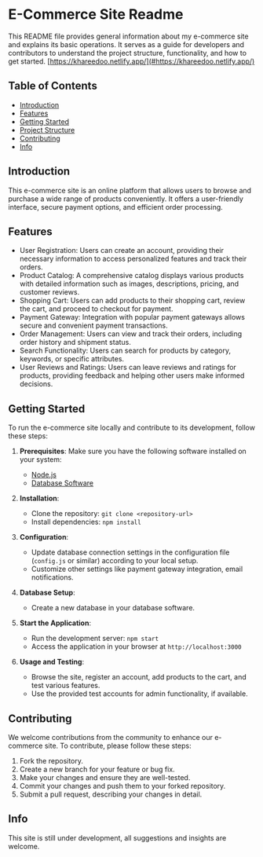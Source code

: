 # E-Commerce Site Readme

This README file provides general information about my e-commerce site and explains its basic operations. It serves as a guide for developers and contributors to understand the project structure, functionality, and how to get started.
[https://khareedoo.netlify.app/](#https://khareedoo.netlify.app/)

## Table of Contents
- [Introduction](#introduction)
- [Features](#features)
- [Getting Started](#getting-started)
- [Project Structure](#project-structure)
- [Contributing](#contributing)
- [Info](#info)

## Introduction
This e-commerce site is an online platform that allows users to browse and purchase a wide range of products conveniently. It offers a user-friendly interface, secure payment options, and efficient order processing.

## Features
- User Registration: Users can create an account, providing their necessary information to access personalized features and track their orders.
- Product Catalog: A comprehensive catalog displays various products with detailed information such as images, descriptions, pricing, and customer reviews.
- Shopping Cart: Users can add products to their shopping cart, review the cart, and proceed to checkout for payment.
- Payment Gateway: Integration with popular payment gateways allows secure and convenient payment transactions.
- Order Management: Users can view and track their orders, including order history and shipment status.
- Search Functionality: Users can search for products by category, keywords, or specific attributes.
- User Reviews and Ratings: Users can leave reviews and ratings for products, providing feedback and helping other users make informed decisions.

## Getting Started
To run the e-commerce site locally and contribute to its development, follow these steps:

1. **Prerequisites**: Make sure you have the following software installed on your system:
   - [Node.js](https://nodejs.org)
   - [Database Software](MongoDB)

2. **Installation**:
   - Clone the repository: `git clone <repository-url>`
   - Install dependencies: `npm install`

3. **Configuration**:
   - Update database connection settings in the configuration file (`config.js` or similar) according to your local setup.
   - Customize other settings like payment gateway integration, email notifications.

4. **Database Setup**:
   - Create a new database in your database software.

5. **Start the Application**:
   - Run the development server: `npm start`
   - Access the application in your browser at `http://localhost:3000`

6. **Usage and Testing**:
   - Browse the site, register an account, add products to the cart, and test various features.
   - Use the provided test accounts for admin functionality, if available.


## Contributing
We welcome contributions from the community to enhance our e-commerce site. To contribute, please follow these steps:
1. Fork the repository.
2. Create a new branch for your feature or bug fix.
3. Make your changes and ensure they are well-tested.
4. Commit your changes and push them to your forked repository.
5. Submit a pull request, describing your changes in detail.

## Info
This site is still under development, all suggestions and insights are welcome.
